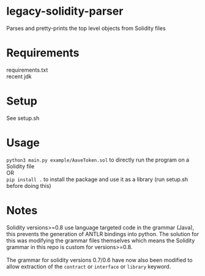 # legacy-solidity-parser

Parses and pretty-prints the top level objects from Solidity files

# Requirements
requirements.txt<br>
recent jdk

# Setup

See setup.sh

# Usage

`python3 main.py example/AaveToken.sol` to directly run the program on a Solidity file
<br>
OR
<br>
`pip install .` to install the package and use it as a library (run setup.sh before doing this)

# Notes

Solidity versions>=0.8 use language targeted code in the grammar (Java), this prevents
the generation of ANTLR bindings into python. The solution for this was modifying the grammar files
themselves which means the Solidity grammar in this repo is custom for versions>=0.8.<br><br>
The grammar for solidity versions 0.7/0.6 have now also been modified to allow extraction of the `contract` or `interface` or `library` keyword.

